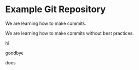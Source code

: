 # Example Git Repository

We are learning how to make commits.

We are learning how to make commits without best practices.

hi 

goodbye

docs
